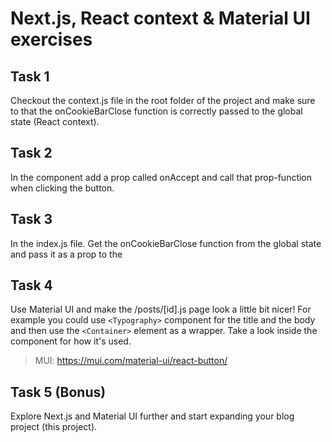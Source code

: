 # Next.js, React context & Material UI exercises

## Task 1

Checkout the context.js file in the root folder of the project and make sure to that the onCookieBarClose function is correctly passed to the global state (React context).

## Task 2

In the <CookieBar /> component add a prop called onAccept and call that prop-function when clicking the button.

## Task 3

In the index.js file. Get the onCookieBarClose function from the global state and pass it as a prop to the <CookieBar />

## Task 4

Use Material UI and make the /posts/[id].js page look a little bit nicer!
For example you could use `<Typography>` component for the title and the body and then use the `<Container>` element as a wrapper.
Take a look inside the <CookieBar /> component for how it's used.

> MUI: https://mui.com/material-ui/react-button/

## Task 5 (Bonus)

Explore Next.js and Material UI further and start expanding your blog project (this project).
